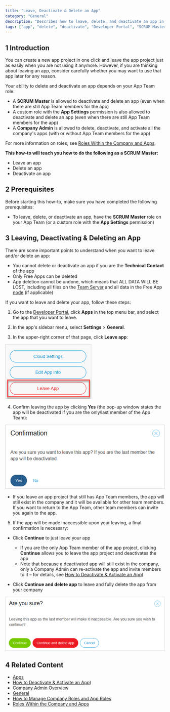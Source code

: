 ```yaml
---
title: "Leave, Deactivate & Delete an App"
category: "General"
description: "Describes how to leave, delete, and deactivate an app in the Developer Portal."
tags: ["app", "delete", "deactivate", "Developer Portal", "SCRUM Master"]
---
```


## 1 Introduction

You can create a new app project in one click and leave the app project just as easily when you are not using it anymore. However, if you are thinking about leaving an app, consider carefully whether you may want to use that app later for any reason.

Your ability to delete and deactivate an app depends on your App Team role:

* A **SCRUM Master** is allowed to deactivate and delete an app (even when there are still App Team members for the app)
* A custom role with the **App Settings** permission is also allowed to deactivate and delete an app (even when there are still App Team members for the app)
* A **Company Admin** is allowed to delete, deactivate, and activate all the company's apps (with or without App Team members for the app)

For more information on roles, see [Roles Within the Company and Apps](/developerportal/general/company-app-roles).

**This how-to will teach you how to do the following as a SCRUM Master:**

* Leave an app
* Delete an app
* Deactivate an app

## 2 Prerequisites

Before starting this how-to, make sure you have completed the following prerequisites:

* To leave, delete, or deactivate an app, have the **SCRUM Master** role on your App Team (or a custom role with the **App Settings** permission)

## 3 Leaving, Deactivating & Deleting an App

There are some important points to understand when you want to leave and/or delete an app:

* You cannot delete or deactivate an app if you are the **Technical Contact** of the app
* Only Free Apps can be deleted
* App deletion cannot be undone, which means that ALL DATA WILL BE LOST, including all files on the [Team Server](/refguide/team-server) and all data in the Free App [node](nodes) (if applicable)

If you want to leave and delete your app, follow these steps:

1. Go to the [Developer Portal](http://home.mendix.com), click **Apps** in the top menu bar, and select the app that you want to leave.

2. In the app's sidebar menu, select **Settings** > **General**.

3. In the upper-right corner of that page, click **Leave app**:

  ![](attachments/leave-app.png) 

4. Confirm leaving the app by clicking **Yes** (the pop-up window states the app will be deactivated if you are the only/last member of the App Team):

  ![](attachments/leave-confirmation.png) 

  * If you leave an app project that still has App Team members, the app will still exist in the company and it will be available for other team members. If you want to return to the App Team, other team members can invite you again to the app.

5. If the app will be made inaccessible upon your leaving, a final confirmation is necessary:

  * Click **Continue** to just leave your app 
    * If you are the only App Team member of the app project, clicking **Continue** allows you to leave the app project and deactivates the app
    * Note that because a deactivated app will still exist in the company, only a Company Admin can re-activate the app and invite members to it – for details, see [How to Deactivate & Activate an App](../general/deactivate-activate-app))

  * Click **Continue and delete app** to leave and fully delete the app from your company

  ![](attachments/delete-confirmation.png) 

## 4 Related Content

* [Apps](../general/apps)
* [How to Deactivate & Activate an App](../general/deactivate-activate-app))
* [Company Admin Overview](../general/companyadmin-overview)
* [General](general-settings)
* [How to Manage Company Roles and App Roles](../howto/change-roles)
* [Roles Within the Company and Apps](../general/company-app-roles)
